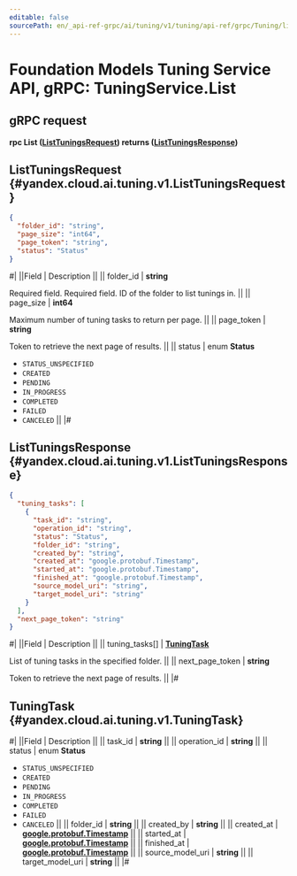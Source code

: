 ```yaml
---
editable: false
sourcePath: en/_api-ref-grpc/ai/tuning/v1/tuning/api-ref/grpc/Tuning/list.md
---
```


# Foundation Models Tuning Service API, gRPC: TuningService.List

## gRPC request

**rpc List ([ListTuningsRequest](#yandex.cloud.ai.tuning.v1.ListTuningsRequest)) returns ([ListTuningsResponse](#yandex.cloud.ai.tuning.v1.ListTuningsResponse))**

## ListTuningsRequest {#yandex.cloud.ai.tuning.v1.ListTuningsRequest}

```json
{
  "folder_id": "string",
  "page_size": "int64",
  "page_token": "string",
  "status": "Status"
}
```

#|
||Field | Description ||
|| folder_id | **string**

Required field. Required field. ID of the folder to list tunings in. ||
|| page_size | **int64**

Maximum number of tuning tasks to return per page. ||
|| page_token | **string**

Token to retrieve the next page of results. ||
|| status | enum **Status**

- `STATUS_UNSPECIFIED`
- `CREATED`
- `PENDING`
- `IN_PROGRESS`
- `COMPLETED`
- `FAILED`
- `CANCELED` ||
|#

## ListTuningsResponse {#yandex.cloud.ai.tuning.v1.ListTuningsResponse}

```json
{
  "tuning_tasks": [
    {
      "task_id": "string",
      "operation_id": "string",
      "status": "Status",
      "folder_id": "string",
      "created_by": "string",
      "created_at": "google.protobuf.Timestamp",
      "started_at": "google.protobuf.Timestamp",
      "finished_at": "google.protobuf.Timestamp",
      "source_model_uri": "string",
      "target_model_uri": "string"
    }
  ],
  "next_page_token": "string"
}
```

#|
||Field | Description ||
|| tuning_tasks[] | **[TuningTask](#yandex.cloud.ai.tuning.v1.TuningTask)**

List of tuning tasks in the specified folder. ||
|| next_page_token | **string**

Token to retrieve the next page of results. ||
|#

## TuningTask {#yandex.cloud.ai.tuning.v1.TuningTask}

#|
||Field | Description ||
|| task_id | **string** ||
|| operation_id | **string** ||
|| status | enum **Status**

- `STATUS_UNSPECIFIED`
- `CREATED`
- `PENDING`
- `IN_PROGRESS`
- `COMPLETED`
- `FAILED`
- `CANCELED` ||
|| folder_id | **string** ||
|| created_by | **string** ||
|| created_at | **[google.protobuf.Timestamp](https://developers.google.com/protocol-buffers/docs/reference/google.protobuf#timestamp)** ||
|| started_at | **[google.protobuf.Timestamp](https://developers.google.com/protocol-buffers/docs/reference/google.protobuf#timestamp)** ||
|| finished_at | **[google.protobuf.Timestamp](https://developers.google.com/protocol-buffers/docs/reference/google.protobuf#timestamp)** ||
|| source_model_uri | **string** ||
|| target_model_uri | **string** ||
|#